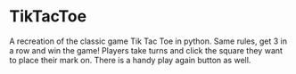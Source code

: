 # TikTacToe
A recreation of the classic game Tik Tac Toe in python. Same rules, get 3 in a row and win the game!
Players take turns and click the square they want to place their mark on.
There is a handy play again button as well.
